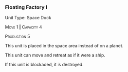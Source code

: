 ### **Floating Factory I**

Unit Type: Space Dock 

<span style="font-variant:small-caps;">Move</span> 1 __|__ <span style="font-variant:small-caps;">Capacity</span> 4

<span style="font-variant:small-caps;">Production</span> 5

This unit is placed in the space area instead of on a planet. 

This unit can move and retreat as if it were a ship. 

If this unit is blockaded, it is destroyed.
